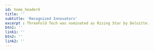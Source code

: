 ```yaml
---
id: home_header6
title: ''
subtitle: 'Recognized Innovators'
excerpt : ThreeFold Tech was nominated as Rising Star by Deloitte.
btn1: ''
link1: ''
btn2: ''
link2: ''
---
```

